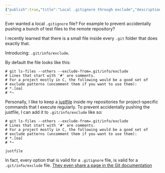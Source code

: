 ```yaml
---
{"publish":true,"title":"Local .gitignore through exclude","description":"I recently learned that a local-only gitignore is possible through .git/info/exclude.","created":"2024-10-03T21:11:46.192+02:00","modified":"2025-02-19T01:18:26.116+01:00","tags":["Thoughts/Development","Tools/Git"],"cssclasses":"mado-heading"}
---
```



Ever wanted a local `.gitignore` file? For example to prevent accidentally pushing a bunch of test files to the remote repository?

I recently learned that there is a small file inside every `.git` folder that does exactly that.

Introducing: `.git/info/exclude`.

By default the file looks like this:

```
# git ls-files --others --exclude-from=.git/info/exclude
# Lines that start with '#' are comments.
# For a project mostly in C, the following would be a good set of
# exclude patterns (uncomment them if you want to use them):
# *.[oa]
# *~
```

Personally, I like to keep a [justfile](https://just.systems/man/en/) inside my repositories for project-specific commands that I execute regularly. To prevent accidentally pushing the justfile, I can add it to `.git/info/exclude` like so:

```
# git ls-files --others --exclude-from=.git/info/exclude
# Lines that start with '#' are comments.
# For a project mostly in C, the following would be a good set of
# exclude patterns (uncomment them if you want to use them):
# *.[oa]
# *~

justfile
```

In fact, every option that is valid for a `.gitignore` file, is valid for a `.git/info/exclude` file. [They even share a page in the Git documentation](https://git-scm.com/docs/gitignore#_synopsis)

<!--
https://luisdalmolin.dev/blog/ignoring-files-in-git-without-gitignore/
-->
